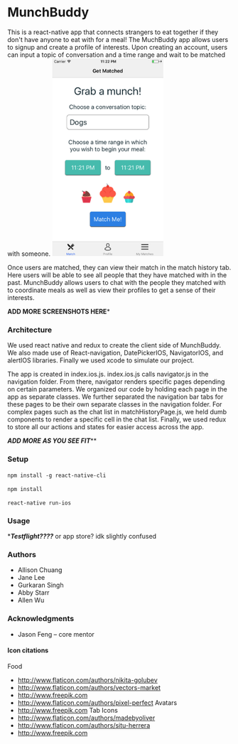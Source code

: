 # MunchBuddy
This is a react-native app that connects strangers to eat together if they don't have anyone to eat with for a meal! The MuchBuddy app allows users to signup and create a profile of interests. Upon creating an account, users can input a topic of conversation and a time range and wait to be matched with someone.
<img src="imgs/matchPage.png" alt="alt text" width="250">

Once users are matched, they can view their match in the match history tab. Here users will be able to see all people that they have matched with in the past. MunchBuddy allows users to chat with the people they matched with to coordinate meals as well as view their profiles to get a sense of their interests.

******ADD MORE SCREENSHOTS HERE*******

### Architecture
We used react native and redux to create the client side of MunchBuddy. We also made use of React-navigation, DatePickerIOS, NavigatorIOS, and alertIOS libraries. Finally we used xcode to simulate our project.

The app is created in index.ios.js. index.ios.js calls navigator.js in the navigation folder. From there, navigator renders specific pages depending on certain parameters. We organized our code by holding each page in the app as separate classes. We further separated the navigation bar tabs for these pages to be their own separate classes in the navigation folder. For complex pages such as the chat list in matchHistoryPage.js, we held dumb components to render a specific cell in the chat list. Finally, we used redux to store all our actions and states for easier access across the app.

*******ADD MORE AS YOU SEE FIT*********

### Setup
`npm install -g react-native-cli`

`npm install`

`react-native run-ios`

### Usage
********Testflight????******* or app store? idk slightly confused

### Authors
* Allison Chuang
* Jane Lee
* Gurkaran Singh
* Abby Starr
* Allen Wu

### Acknowledgments
* Jason Feng – core mentor

#### Icon citations
Food<br/>
* http://www.flaticon.com/authors/nikita-golubev
* http://www.flaticon.com/authors/vectors-market
* http://www.freepik.com
* http://www.flaticon.com/authors/pixel-perfect
Avatars<br/>
* http://www.freepik.com
Tab Icons<br/>
* http://www.flaticon.com/authors/madebyoliver
* http://www.flaticon.com/authors/situ-herrera
* http://www.freepik.com
